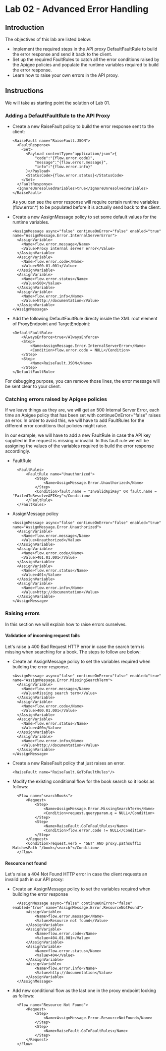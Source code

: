# Lab 02 - Advanced Error Handling

## Introduction

The objectives of this lab are listed below:

* Implement the required steps in the API proxy DefaultFaultRule to build the error response and send it back to the client.
* Set up the required FaultRules to catch all the error conditions raised by the  Apigee policies and populate the runtime variables required to build the error response.
* Learn how to raise your own errors in the API proxy.

## Instructions

We will take as starting point the solution of Lab 01.

### Adding a DefaultFaultRule to the API Proxy

* Create a new RaiseFault policy to build the error response sent to the client:

      <RaiseFault name="RaiseFault.JSON">
        <FaultResponse>
          <Set>
            <Payload contentType="application/json">{
                "code":"{flow.error.code}",
                "message":"{flow.error.message}",
                "info":"{flow.error.info}"
            }</Payload>
            <StatusCode>{flow.error.status}</StatusCode>
          </Set>
        </FaultResponse>
        <IgnoreUnresolvedVariables>true</IgnoreUnresolvedVariables>
      </RaiseFault>

    As you can see the error response will require certain runtime variables (flow.error.*) to be populated before it is actually send back to the client.

* Create a new AssignMessage policy to set some default values for the runtime variables.

      <AssignMessage async="false" continueOnError="false" enabled="true" name="AssignMessage.Error.InternalServerError">
        <AssignVariable>
          <Name>flow.error.message</Name>
          <Value>Proxy internal server error</Value>
        </AssignVariable>
        <AssignVariable>
          <Name>flow.error.code</Name>
          <Value>500.01.001</Value>
        </AssignVariable>
        <AssignVariable>
          <Name>flow.error.status</Name>
          <Value>500</Value>
        </AssignVariable>
        <AssignVariable>
          <Name>flow.error.info</Name>
          <Value>http://documentation</Value>
        </AssignVariable>
      </AssignMessage>

* Add the following DefaultFaultRule directy inside the XML root element of ProxyEndpoint and TargetEndpoint:

      <DefaultFaultRule>
          <AlwaysEnforce>true</AlwaysEnforce>
          <Step>
              <Name>AssignMessage.Error.InternalServerError</Name>
              <Condition>flow.error.code = NULL</Condition>
          </Step>
          <Step>
              <Name>RaiseFault.JSON</Name>
          </Step>
      </DefaultFaultRule>

For debugging purpose, you can remove those lines, the error message will be sent clear to your client.

### Catching errors raised by Apigee policies

If we leave things as they are, we will get an 500 Internal Server Error, each time an Apigee policy that has been set with continueOnError="false" raises an error. In order to avoid this, we will have to add FaultRules for the different error conditions that policies might raise.

In our example, we will have to add a new FaultRule in case the API key supplied in the request is missing or invalid. In this fault rule we will be assigning the values of the variables required to build the error response accordingly.

* FaultRule

        <FaultRules>
            <FaultRule name="Unauthorized">
                <Step>
                    <Name>AssignMessage.Error.Unauthorized</Name>
                </Step>
                <Condition>fault.name = "InvalidApiKey" OR fault.name = "FailedToResolveAPIKey"</Condition>
            </FaultRule>
        </FaultRules>

* AssignMessage policy

      <AssignMessage async="false" continueOnError="false" enabled="true" name="AssignMessage.Error.Unauthorized">
        <AssignVariable>
          <Name>flow.error.message</Name>
          <Value>Unauthorized</Value>
        </AssignVariable>
        <AssignVariable>
          <Name>flow.error.code</Name>
          <Value>401.01.001</Value>
        </AssignVariable>
        <AssignVariable>
          <Name>flow.error.status</Name>
          <Value>401</Value>
        </AssignVariable>
        <AssignVariable>
          <Name>flow.error.info</Name>
          <Value>http://documentation</Value>
        </AssignVariable>
      </AssignMessage>

### Raising errors

In this section we will explain how to raise errors ourselves.

#### Validation of incoming request fails

Let's raise a 400 Bad Request HTTP error in case the search term is missing when searching for a book. The steps to follow are below:

* Create an AssignMessage policy to set the variables required when building the error response.

      <AssignMessage async="false" continueOnError="false" enabled="true" name="AssignMessage.Error.MissingSearchTerm">
        <AssignVariable>
          <Name>flow.error.message</Name>
          <Value>Missing search term</Value>
        </AssignVariable>
        <AssignVariable>
          <Name>flow.error.code</Name>
          <Value>400.01.001</Value>
        </AssignVariable>
        <AssignVariable>
          <Name>flow.error.status</Name>
          <Value>400</Value>
        </AssignVariable>
        <AssignVariable>
          <Name>flow.error.info</Name>
          <Value>http://documentation</Value>
        </AssignVariable>
      </AssignMessage>

* Create a new RaiseFault policy that just raises an error.

      <RaiseFault name="RaiseFault.GoToFaultRules"/>

* Modify the existing conditional flow for the book search so it looks as follows:

        <Flow name="searchBooks">
            <Request>
                <Step>
                    <Name>AssignMessage.Error.MissingSearchTerm</Name>
                    <Condition>request.queryparam.q = NULL</Condition>
                </Step>
                <Step>
                    <Name>RaiseFault.GoToFaultRules</Name>
                    <Condition>flow.error.code != NULL</Condition>
                </Step>
            </Request>
            <Condition>request.verb = "GET" AND proxy.pathsuffix MatchesPath "/books/search"</Condition>
        </Flow>

#### Resource not found

Let's raise a 404 Not Found HTTP error in case the client requests an invalid path in our API proxy:

* Create an AssignMessage policy to set the variables required when building the error response

        <AssignMessage async="false" continueOnError="false" enabled="true" name="AssignMessage.Error.ResourceNotFound">
            <AssignVariable>
                <Name>flow.error.message</Name>
                <Value>Resource not found</Value>
            </AssignVariable>
            <AssignVariable>
                <Name>flow.error.code</Name>
                <Value>404.01.001</Value>
            </AssignVariable>
            <AssignVariable>
                <Name>flow.error.status</Name>
                <Value>404</Value>
            </AssignVariable>
            <AssignVariable>
                <Name>flow.error.info</Name>
                <Value>http://documentation</Value>
            </AssignVariable>
        </AssignMessage>

* Add new conditional flow as the last one in the proxy endpoint looking as follows:

        <Flow name="Resource Not Found">
            <Request>
                <Step>
                    <Name>AssignMessage.Error.ResourceNotFound</Name>
                </Step>
                <Step>
                    <Name>RaiseFault.GoToFaultRules</Name>
                </Step>
            </Request>
        </Flow>
